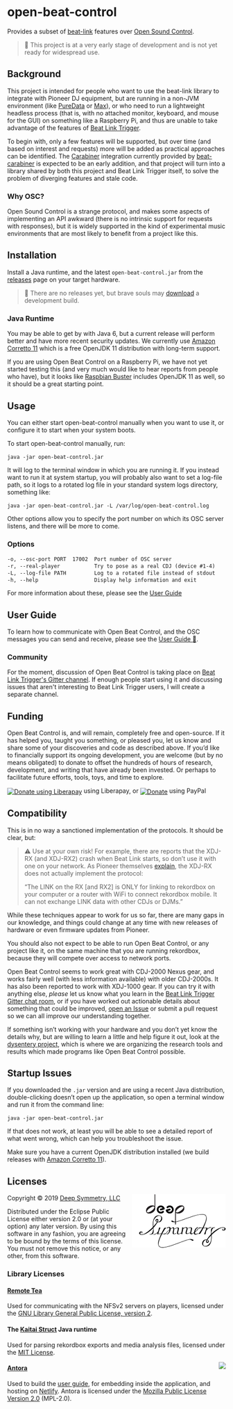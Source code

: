 # open-beat-control

Provides a subset of
[beat-link](https://github.com/Deep-Symmetry/beat-link#beat-link)
features over [Open Sound
Control](https://en.wikipedia.org/wiki/Open_Sound_Control).

> :construction: This project is at a very early stage of development
> and is not yet ready for widespread use.

## Background

This project is intended for people who want to use the beat-link
library to integrate with Pioneer DJ equipment, but are running in a
non-JVM environment (like [PureData](https://puredata.info) or
[Max](https://cycling74.com/products/max/)), or who need to run a
lightweight headless process (that is, with no attached monitor,
keyboard, and mouse for the GUI) on something like a Raspberry Pi, and
thus are unable to take advantage of the features of [Beat Link
Trigger](https://github.com/Deep-Symmetry/beat-link-trigger#beat-link-trigger).

To begin with, only a few features will be supported, but over time
(and based on interest and requests) more will be added as practical
approaches can be identified. The
[Carabiner](https://github.com/brunchboy/carabiner#carabiner)
integration currently provided by
[beat-carabiner](https://github.com/Deep-Symmetry/beat-carabiner#beat-carabiner)
is expected to be an early addition, and that project will turn into a
library shared by both this project and Beat Link Trigger itself, to
solve the problem of diverging features and stale code.

### Why OSC?

Open Sound Control is a strange protocol, and makes some aspects of
implementing an API awkward (there is no intrinsic support for
requests with responses), but it is widely supported in the kind of
experimental music environments that are most likely to benefit from a
project like this.

## Installation

Install a Java runtime, and the latest `open-beat-control.jar` from
the
[releases](https://github.com/Deep-Symmetry/open-beat-control/releases)
page on your target hardware.

> :construction: There are no releases yet, but brave souls may
> [download](https://deepsymmetry.org/media/open-beat-control.jar) a
> development build.

### Java Runtime

You may be able to get by with Java 6, but a current release will
perform better and have more recent security updates. We currently use
[Amazon Corretto
11](https://docs.aws.amazon.com/corretto/latest/corretto-11-ug/downloads-list.html)
which is a free OpenJDK 11 distribution with long-term support.

If you are using Open Beat Control on a Raspberry Pi, we have not yet
started testing this (and very much would like to hear reports from
people who have), but it looks like [Raspbian
Buster](https://www.raspberrypi.org/downloads/raspbian/) includes
OpenJDK 11 as well, so it should be a great starting point.

## Usage

You can either start open-beat-control manually when you want to use
it, or configure it to start when your system boots.

To start open-beat-control manually, run:

    java -jar open-beat-control.jar

It will log to the terminal window in which you are running it. If you
instead want to run it at system startup, you will probably also want
to set a log-file path, so it logs to a rotated log file in your
standard system logs directory, something like:

    java -jar open-beat-control.jar -L /var/log/open-beat-control.log

Other options allow you to specify the port number on which its OSC
server listens, and there will be more to come.

### Options

    -o, --osc-port PORT  17002  Port number of OSC server
    -r, --real-player           Try to pose as a real CDJ (device #1-4)
    -L, --log-file PATH         Log to a rotated file instead of stdout
    -h, --help                  Display help information and exit

For more information about these, please see the [User
Guide](https://obc-guide.deepsymmetry.org/README#options)

## User Guide

To learn how to communicate with Open Beat Control, and the OSC
messages you can send and receive, please see the
[User Guide :book:](https://obc-guide.deepsymmetry.org/).

### Community

For the moment, discussion of Open Beat Control is taking place on
[Beat Link Trigger's Gitter
channel](https://gitter.im/brunchboy/beat-link-trigger). If enough
people start using it and discussing issues that aren't interesting to
Beat Link Trigger users, I will create a separate channel.

## Funding

Open Beat Control is, and will remain, completely free and
open-source. If it has helped you, taught you something, or pleased
you, let us know and share some of your discoveries and code as
described above. If you&rsquo;d like to financially support its
ongoing development, you are welcome (but by no means obligated) to
donate to offset the hundreds of hours of research, development, and
writing that have already been invested. Or perhaps to facilitate
future efforts, tools, toys, and time to explore.

<a href="https://liberapay.com/deep-symmetry/donate"><img align="center" alt="Donate using Liberapay"
    src="https://liberapay.com/assets/widgets/donate.svg"></a> using Liberapay, or
<a href="https://www.paypal.com/cgi-bin/webscr?cmd=_s-xclick&hosted_button_id=J26G6ULJKV8RL"><img align="center"
    alt="Donate" src="https://www.paypalobjects.com/en_US/i/btn/btn_donate_SM.gif"></a> using PayPal

## Compatibility

This is in no way a sanctioned implementation of the protocols. It should be clear, but:

> :warning: Use at your own risk! For example, there are reports that
> the XDJ-RX (and XDJ-RX2) crash when Beat Link starts, so don&rsquo;t
> use it with one on your network. As Pioneer themselves
> [explain](https://forums.pioneerdj.com/hc/en-us/community/posts/203113059-xdj-rx-as-single-deck-on-pro-dj-link-),
> the XDJ-RX does not actually implement the protocol:
>
> &ldquo;The LINK on the RX [and RX2] is ONLY for linking to rekordbox
> on your computer or a router with WiFi to connect rekordbox mobile.
> It can not exchange LINK data with other CDJs or DJMs.&rdquo;

While these techniques appear to work for us so far, there are many
gaps in our knowledge, and things could change at any time with new
releases of hardware or even firmware updates from Pioneer.

You should also not expect to be able to run Open Beat Control, or any
project like it, on the same machine that you are running rekordbox,
because they will compete over access to network ports.

Open Beat Control seems to work great with CDJ-2000 Nexus gear, and
works fairly well (with less information available) with older
CDJ-2000s. It has also been reported to work with XDJ-1000 gear. If
you can try it with anything else, *please* let us know what you learn
in the [Beat Link Trigger Gitter chat
room](https://gitter.im/brunchboy/beat-link-trigger), or if you have
worked out actionable details about something that could be improved,
[open an
Issue](https://github.com/Deep-Symmetry/open-beat-control/issues) or
submit a pull request so we can all improve our understanding
together.

If something isn&rsquo;t working with your hardware and you don&rsquo;t yet know
the details why, but are willing to learn a little and help figure it
out, look at the
[dysentery project](https://github.com/Deep-Symmetry/dysentery#dysentery),
which is where we are organizing the research tools and results which
made programs like Open Beat Control possible.

## Startup Issues

If you downloaded the `.jar` version and are using a recent Java
distribution, double-clicking doesn&rsquo;t open up the application,
so open a terminal window and run it from the command line:

    java -jar open-beat-control.jar

If that does not work, at least you will be able to see a detailed
report of what went wrong, which can help you troubleshoot the issue.

Make sure you have a current OpenJDK distribution installed (we build
releases with [Amazon Corretto
11](https://docs.aws.amazon.com/corretto/latest/corretto-11-ug/downloads-list.html)).

## Licenses

<a href="http://deepsymmetry.org"><img align="right" alt="Deep Symmetry"
 src="doc/modules/ROOT/assets/images/DS-logo-bw-200-padded-left.png" width="216" height="123"></a>

Copyright © 2019 [Deep Symmetry, LLC](https://deepsymmetry.org)

Distributed under the Eclipse Public License either version 2.0 or (at
your option) any later version. By using this software in any fashion,
you are agreeing to be bound by the terms of this license. You must
not remove this notice, or any other, from this software.

### Library Licenses

#### [Remote Tea](https://sourceforge.net/projects/remotetea/)

Used for communicating with the NFSv2 servers on players, licensed
 under the [GNU Library General Public License, version
 2](https://opensource.org/licenses/LGPL-2.0).

#### The [Kaitai Struct](http://kaitai.io) Java runtime

Used for parsing rekordbox exports and media analysis files, licensed
under the [MIT License](https://opensource.org/licenses/MIT).

<a href="https://www.netlify.com">
  <img align="right" src="https://www.netlify.com/img/global/badges/netlify-color-accent.svg"/>
</a>

#### [Antora](https://antora.org)

Used to build the [user guide](https://obc-guide.deepsymmetry.org/),
for embedding inside the application, and hosting on
[Netlify](https://www.netlify.com). Antora is licensed under the
[Mozilla Public License Version
2.0](https://www.mozilla.org/en-US/MPL/2.0/) (MPL-2.0).
